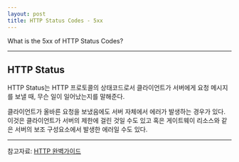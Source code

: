```yaml
---
layout: post
title: HTTP Status Codes - 5xx
---
```

What is the 5xx of HTTP Status Codes?

---

## HTTP Status
HTTP Status는 HTTP 프로토콜의 상태코드로서 클라이언트가 서버에게 요청 메시지를 보낼 때, 무슨 일이 일어났는지를 말해준다. 

클라이언트가 올바른 요청을 보냈음에도 서버 자체에서 에러가 발생하는 경우가 있다.
이것은 클라이언트가 서버의 제한에 걸린 것일 수도 있고 혹은 게이트웨이 리소스와 같은 서버의 보조 구성요소에서 발생한 에러일 수도 있다.





---
참고자료: [HTTP 완벽가이드](http://kyobobook.co.kr/product/detailViewKor.laf?mallGb=KOR&ejkGb=KOR&barcode=9788966261208)